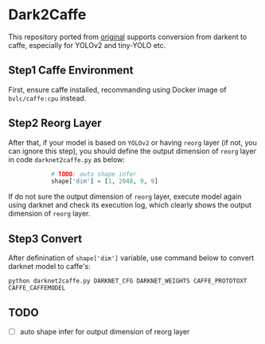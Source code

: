 # Dark2Caffe

This repository ported from [original](https://github.com/marvis/pytorch-caffe-darknet-convert) supports conversion from darkent to caffe, especially for YOLOv2 and tiny-YOLO etc. 

## Step1 Caffe Environment

First, ensure caffe installed, recommanding using Docker image of `bvlc/caffe:cpu` instead.

## Step2 Reorg Layer

After that, if your model is based on `YOLOv2` or having `reorg` layer (if not, you can ignore this step), you should define the output dimension of `reorg` layer in code `darknet2caffe.py` as below:

```python
            # TODO: auto shape infer
            shape['dim'] = [1, 2048, 9, 9]
```

If do not sure the output dimension of `reorg` layer, execute model again using darknet and check its execution log, which clearly shows the output dimension of `reorg` layer.

## Step3 Convert

After definination of `shape['dim']` variable, use command below to convert darknet model to caffe's:

```shell
python darknet2caffe.py DARKNET_CFG DARKNET_WEIGHTS CAFFE_PROTOTOXT CAFFE_CAFFEMODEL
```

## TODO

- [ ] auto shape infer for output dimension of reorg layer
